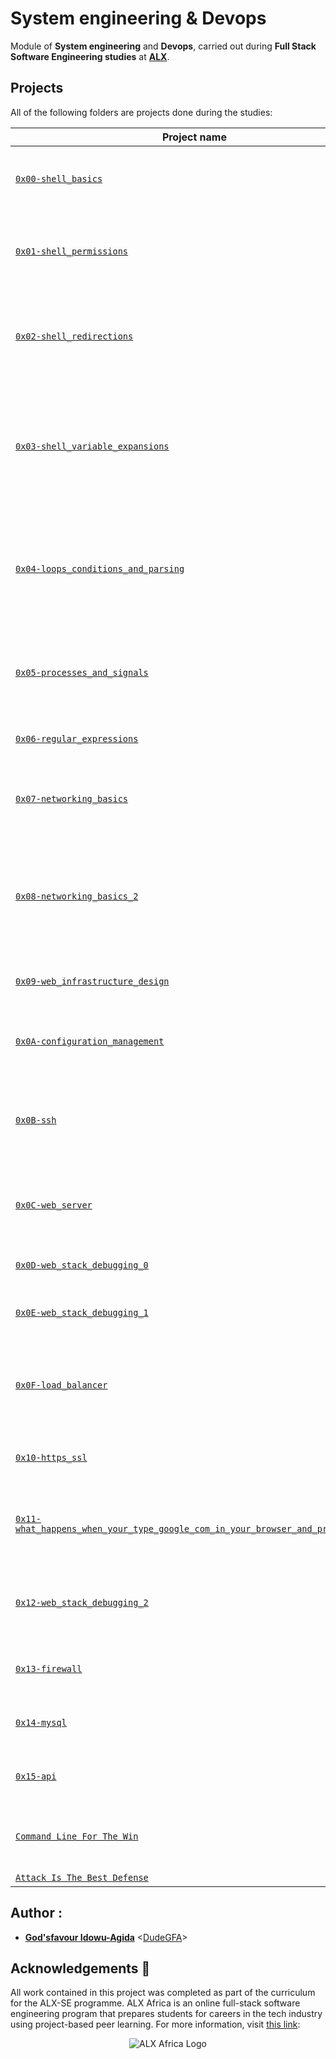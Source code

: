 # System engineering & Devops

Module of **System engineering** and **Devops**, carried out during **Full Stack Software Engineering studies** at **[ALX](https://www.alxafrica.com/)**.

## Projects
All of the following folders are projects done during the studies:

| Project name | Description |
| ------------ | ----------- |
| [`0x00-shell_basics`](./0x00-shell_basics) | It aims to learn about basics commands, navigation, files and directories in **Shell** |
| [`0x01-shell_permissions`](./0x01-shell_permissions) | It aims to learn about man pages, permissions (owner, group and other) of files and directories in **Shell** |
| [`0x02-shell_redirections`](./0x02-shell_redirections) | It aims to learn about how to handle standard input and output and how to combine commands and filters with redirections in **Shell** |
| [`0x03-shell_variable_expansions`](./0x03-shell_variables_expansions) | It aims to learn about alias builtin, help builtin, local, global and reserved variables (PATH, HOME and PS1), special parameters `$?` and single an double quotes in **Shell** |
| [`0x04-loops_conditions_and_parsing`](./0x04-loops_conditions_and_parsing) | It aims to learn about loops (`while`, `until` and `for`), condition statements (`if`, `else`, `elif` and `case`), shebangs and how to create SSH keys with **Bash** |
| [`0x05-processes_and_signals`](./0x05-processes_and_signals) | It aims to learn about PID, processes and commands that handles them (`ps`, `pgrep`, `pkill`, `kill`, etc) in **Bash** |
| [`0x06-regular_expressions`](./0x06-regular_expressions) | It aims to learn about how to build a regular expression |
| [`0x07-networking_basics`](./0x07-networking_basics) | It aims to learn about what is an OSI model, LAN, WAN, IP address, localhost, subnet and TCP/UDP |
| [`0x08-networking_basics_2`](.r/0x08-networking_basics_2) | It aims to learn about what is localhost/127.0.0.1, what is 0.0.0.0, what is `/etc/hosts` and how to display the machine's active network interfaces |
| [`0x09-web_infrastructure_design`](./0x09-web_infrastructure_design) | It aims to learn about how to design a Web Infrastructure |
| [`0x0A-configuration_management`](./0x0A-configuration_management) | It aims to learn about server configuration management using **Puppet** |
| [`0x0B-ssh`](./0x0B-ssh) | It aims to learn about what is a SSH, how to create an SSH RSA key pair and how to connect to a remote host using SSH |
| [`0x0C-web_server`](./0x0C-web_server) | It aims to learn about the roles of `web servers` and their processes (parent and child), and DNS roles |
| [`0x0D-web_stack_debugging_0`](./0x0D-web_stack_debugging_0) | It aims to learn about how to debug a webstack |
| [`0x0E-web_stack_debugging_1`](./0x0E-web_stack_debugging_1) | It aims to provide further knowledge on how to debug a webstack |
| [`0x0F-load_balancer`](./0x0F-load_balancer) | It aims to learn about how to setup and use a load balancer distributing network load across multiple servers |
| [`0x10-https_ssl`](./0x10-https_ssl) | This aims to learn about SSL certificates and authentication |
| [`0x11-what_happens_when_your_type_google_com_in_your_browser_and_press_enter`](./0x11-what_happens_when_your_type_google_com_in_your_browser_and_press_enter) | This aims to write an article explaining the intricacies of what happens when one makes a google search |
| [`0x12-web_stack_debugging_2`](./0x12-web_stack_debugging_2) | This aims to provide further knowledge of what was previously learned in webstack debugging |
| [`0x13-firewall`](./0x13-firewall) | This aims to learn about firewalls and how to set them up for servers |
| [`0x14-mysql`](./0x14-mysql) | This aims to learn how to incorporate the use of MySQL in this module |
| [`0x15-api`](./0x15-api) | This aims to learn how to incorporate the use of API in this module  |
| [`Command Line For The Win`](./command_line_for_the_win) |  This aims to gain mastery of command line commands across different difficulties |
| [`Attack Is The Best Defense`](./attack_is_the_best_defense) | ..  |

## Author :
* **[God'sfavour Idowu-Agida](https://twitter.com/DudeGFA)** <[DudeGFA](https://github.com/DudeGFA)>

## Acknowledgements :pray:

All work contained in this project was completed as part of the curriculum for the ALX-SE programme. ALX Africa is an online full-stack software engineering program that prepares students for careers in the tech industry using project-based peer learning. For more information, visit [this link](https://www.alxafrica.com//):


<p align="center">
  <img src="http://www.alxafrica.com/wp-content/uploads/2022/01/header-logo.png"
    alt="ALX Africa Logo"
  >
  </p>

